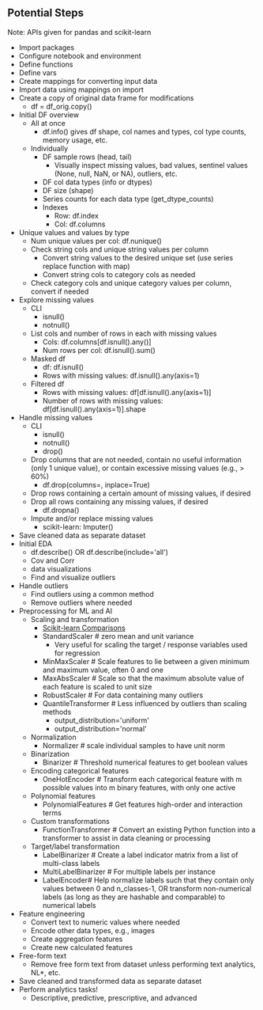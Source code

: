 ## Potential Steps

Note: APIs given for pandas and scikit-learn

- Import packages
- Configure notebook and environment
- Define functions
- Define vars
- Create mappings for converting input data
- Import data using mappings on import
- Create a copy of original data frame for modifications
    + df = df_orig.copy()
- Initial DF overview
    + All at once
        * df.info() gives df shape, col names and types, col type counts, memory usage, etc.
    + Individually
        * DF sample rows (head, tail)
            - Visually inspect missing values, bad values, sentinel values (None, null, NaN, or NA), outliers, etc.
        * DF col data types (info or dtypes)
        * DF size (shape)
        * Series counts for each data type (get_dtype_counts)
        * Indexes
            - Row: df.index
            - Col: df.columns
- Unique values and values by type
    + Num unique values per col: df.nunique()
    + Check string cols and unique string values per column
        * Convert string values to the desired unique set (use series replace function with map)
        * Convert string cols to category cols as needed
    + Check category cols and unique category values per column, convert if needed
- Explore missing values
    + CLI
        * isnull()
        * notnull()
    + List cols and number of rows in each with missing values
        * Cols: df.columns[df.isnull().any()]
        * Num rows per col: df.isnull().sum()
    + Masked df
        * df: df.isnull()
        * Rows with missing values: df.isnull().any(axis=1)
    + Filtered df
        * Rows with missing values: df[df.isnull().any(axis=1)]
        * Number of rows with missing values: df[df.isnull().any(axis=1)].shape
- Handle missing values
    + CLI
        * isnull()
        * notnull()
        * drop()
    + Drop columns that are not needed, contain no useful information (only 1 unique value), or contain excessive missing values (e.g., > 60%)
        * df.drop(columns=<colNameArray>, inplace=True)
    + Drop rows containing a certain amount of missing values, if desired
    + Drop all rows containing any missing values, if desired
        * df.dropna()
    + Impute and/or replace missing values
        * scikit-learn: Imputer()
- Save cleaned data as separate dataset
- Initial EDA
    + df.describe() OR df.describe(include='all')
    + Cov and Corr
    + data visualizations
    + Find and visualize outliers
- Handle outliers
    + Find outliers using a common method
    + Remove outliers where needed
- Preprocessing for ML and AI
    + Scaling and transformation
        * [Scikit-learn Comparisons](http://scikit-learn.org/stable/auto_examples/preprocessing/plot_all_scaling.html)
        * StandardScaler # zero mean and unit variance
            - Very useful for scaling the target / response variables used for regression
        * MinMaxScaler # Scale features to lie between a given minimum and maximum value, often 0 and one
        * MaxAbsScaler # Scale so that the maximum absolute value of each feature is scaled to unit size
        * RobustScaler # For data containing many outliers
        * QuantileTransformer # Less influenced by outliers than scaling methods
            - output_distribution='uniform'
            - output_distribution='normal'
    + Normalization
        * Normalizer # scale individual samples to have unit norm
    + Binarization
        * Binarizer # Threshold numerical features to get boolean values
    + Encoding categorical features
        * OneHotEncoder # Transform each categorical feature with m possible values into m binary features, with only one active
    + Polynomial features
        * PolynomialFeatures # Get features high-order and interaction terms
    + Custom transformations
        * FunctionTransformer # Convert an existing Python function into a transformer to assist in data cleaning or processing
    + Target/label transformation
        * LabelBinarizer # Create a label indicator matrix from a list of multi-class labels
        * MultiLabelBinarizer # For multiple labels per instance
        * LabelEncoder# Help normalize labels such that they contain only values between 0 and n_classes-1, OR transform non-numerical labels (as long as they are hashable and comparable) to numerical labels
- Feature engineering
    + Convert text to numeric values where needed
    + Encode other data types, e.g., images
    + Create aggregation features
    + Create new calculated features
- Free-form text
    + Remove free form text from dataset unless performing text analytics, NL*, etc.
- Save cleaned and transformed data as separate dataset
- Perform analytics tasks!
    + Descriptive, predictive, prescriptive, and advanced
